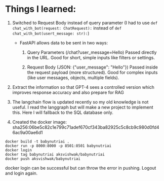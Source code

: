 # Things I learned:

1. Switched to Request Body instead of query parameter
    (I had to use `def chat_with_bot(request: ChatRequest):` instead of `def chat_with_bot(usert_message: str):`)
    - FastAPI allows data to be sent in two ways:
        1. Query Parameters (/chat?user_message=Hello)
        Passed directly in the URL.
        Good for short, simple inputs like filters or settings.

        2. Request Body (JSON: {"user_message": "Hello"})
        Passed inside the request payload (more structured).
        Good for complex inputs (like user messages, objects, multiple fields).

2. Extract the information so that GPT-4 sees a controlled version which improves response accuracy and also prepare for RAG

3. The langchain flow is updated recently so my old knowledge is not useful. I read the langgraph but will make a new project to implement this. Here I will fallback to the SQL database only. 

4. Created the docker image:
sha256:06be5c82c1e799c71adef670cf343ba82925c5c8cb9c980d0fd46ac9a00ae6d1
```
docker build -t babynutriai .     
docker run -p 8000:8000 -p 8501:8501 babynutriai
docker login
docker tag babynutriai aksvishwak/babynutriai
docker push aksvishwak/babynutriai 
```
docker login can be successful but can throw the error in pushing. Logout and login again.
